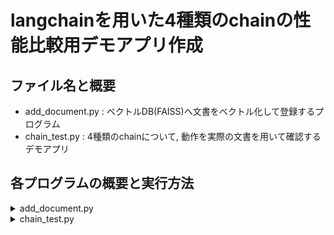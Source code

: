# langchainを用いた4種類のchainの性能比較用デモアプリ作成
## ファイル名と概要
- add_document.py : ベクトルDB(FAISS)へ文書をベクトル化して登録するプログラム
- chain_test.py : 4種類のchainについて, 動作を実際の文書を用いて確認するデモアプリ

## 各プログラムの概要と実行方法

<details><summary>add_document.py</summary>

### 概要
DBディレクトリに指定した文書をベクトル化して登録するpythonプログラムです。

### 実行方法
- .envファイルを作成し, 以下の内容を記載する。
```
OPENAI_API_KEY=***
```
- プログラム中の`filepath =`の部分に追加したい文書のファイルパスを記入する
- 指定した文書が青空文庫のテキストファイルの場合はルビを削除するためのremove_ruby関数のコメントアウトを外す
- `python add_document.py`で実行する
</details>


<details><summary>chain_test.py</summary>

### 概要
以下の4つの種別のchainについてstreamlitを用いたchat形式で動作を確認できるpythonプログラムです。

- stuff
- map_reduce
- map_rerank
- refine

RAGの対象となる文書はdoc内の「hikaku_kagakuron.txt」となっています。現在は生成された回答に加えて生成時間と価格, token数などを閲覧することが可能です。

### 実行方法
- .envファイルを作成し, 以下の内容を記載する。
```
OPENAI_API_KEY=***
```
- `streamlit run chain_test.py`で実行する
- ローカルホストで起動するので[ここにアクセス](http://localhost:8501/)
- 画面上部のスライドバーで取得する文書chunk数を指定する
- RAG対象文書に記載された内容について質問を行う(「アマゾン型の研究とは何ですか?」等がおすすめ)

</details>